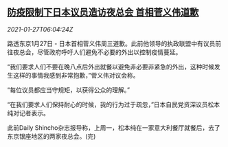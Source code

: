 <!--1611728594000-->
[防疫限制下日本议员造访夜总会 首相菅义伟道歉](https://cn.reuters.com/article/japan-suga-covid-apology-0127-idCNKBS29W0I1)
------

<div><i>2021-01-27T06:04:24Z</i></div><p>路透东京1月27日 - 日本首相菅义伟周三道歉。此前他领导的执政联盟中有议员前往夜总会，尽管政府呼吁人们避免不必要的外出以控制疫情蔓延。</p><p>“我们要求人们不要在晚八点后外出就餐以避免非必要非紧急的外出，这种时候发生这样的事情我感到非常抱歉，”菅义伟对议会称。</p><p>“每位议员都应当守规矩，以获得公众的理解。”</p><p>“在我们要求人们保持耐心的时候，我的行为过于疏忽，”日本自民党资深议员松本纯对记者表示。</p><p>此前Daily Shincho杂志报导称，上周一，松本纯在一家意大利餐厅就餐后，去了东京银座地区的两家夜总会。(完)</p>
